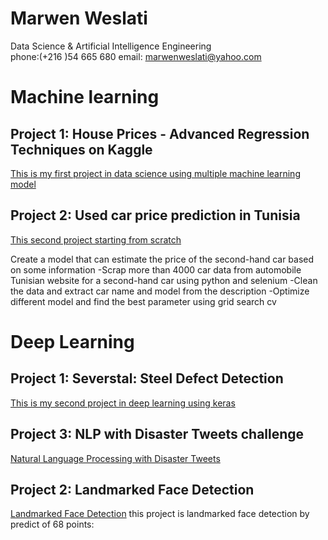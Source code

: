 # Marwen Weslati
Data Science & Artificial Intelligence Engineering<br>
phone:(+216 )54 665 680 email: marwenweslati@yahoo.com

# Machine learning 

## Project 1: House Prices - Advanced Regression Techniques on Kaggle 
[This is my first project in data science using multiple machine learning model](https://github.com/Marwen-93/marwen_weslati/blob/main/house-prices-beginner.ipynb)

## Project 2: Used car price  prediction in Tunisia
[This second project starting from  scratch](https://github.com/Marwen-93/voiture_occasion)

Create a model that can estimate the price of the second-hand car based on some information -Scrap more than 4000 car data from automobile Tunisian website for a second-hand car using python and selenium -Clean the data and extract car name and model from the description -Optimize different model and find the best parameter using grid search cv




# Deep Learning
## Project 1: Severstal: Steel Defect Detection

[This is my second project in deep learning using keras](https://www.kaggle.com/weslatimarwen/keras-model-acc-0-8)

## Project 3: NLP with Disaster Tweets challenge

[Natural Language Processing with Disaster Tweets](https://www.kaggle.com/weslatimarwen/nlp-with-disaster-tweets-challenge)


## Project 2: Landmarked Face Detection
[Landmarked Face Detection](https://github.com/Marwen-93/landmarksfaceproject-/blob/main/README.md)
this project is landmarked face detection by predict of 68 points:
